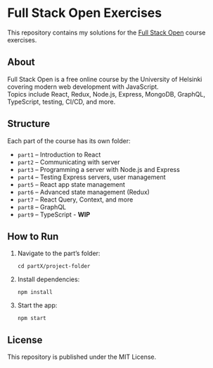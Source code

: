 # Full Stack Open Exercises

This repository contains my solutions for the [Full Stack Open](https://fullstackopen.com/en/) course exercises.

## About

Full Stack Open is a free online course by the University of Helsinki covering modern web development with JavaScript.  
Topics include React, Redux, Node.js, Express, MongoDB, GraphQL, TypeScript, testing, CI/CD, and more.

## Structure

Each part of the course has its own folder:

- `part1` – Introduction to React
- `part2` – Communicating with server
- `part3` – Programming a server with Node.js and Express
- `part4` – Testing Express servers, user management
- `part5` – React app state management
- `part6` – Advanced state management (Redux)
- `part7` – React Query, Context, and more
- `part8` – GraphQL
- `part9` – TypeScript - **WIP**

## How to Run

1. Navigate to the part’s folder:
   ```
   cd partX/project-folder
   ```
2. Install dependencies:
   ```
   npm install
   ```
3. Start the app:
   ```
   npm start
   ```

## License

This repository is published under the MIT License.
